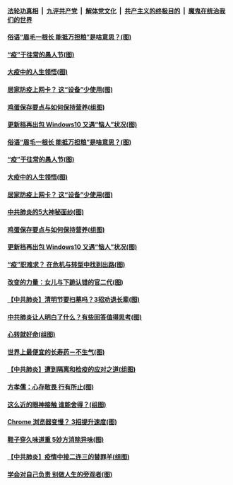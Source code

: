 ####  [法轮功真相](../../../../basic/blob/master/README.md?t=04011430) &nbsp;|&nbsp; [九评共产党](../../../../9ping.md/blob/master/README.md?t=04011430) &nbsp;|&nbsp; [解体党文化](../../../../jtdwh.md/blob/master/README.md?t=04011430)  &nbsp;|&nbsp; [共产主义的终极目的](../../../../gczydzjmd.md/blob/master/README.md?t=04011430) &nbsp;|&nbsp; [魔鬼在统治我们的世界](../../../../mgztzwmdsj.md/blob/master/README.md?t=04011430) 

#### [俗语“眉毛一根长 能抵万担粮”是啥意思？(图)](../pages/p8/928233.md?t=04011430) 

#### [“疫”于往常的愚人节(图)](../pages/p8/928166.md?t=04011430) 

#### [大疫中的人生领悟(图)](../pages/p8/928126.md?t=04011430) 

#### [居家防疫上网卡？ 这“设备”少使用(图)](../pages/p8/928121.md?t=04011430) 

#### [鸡蛋保存要点与如何保持营养(组图)](../pages/p8/927626.md?t=04011430) 

#### [更新档再出包 Windows10 又遇“恼人”状况(图)](../pages/p8/928027.md?t=04011430) 

#### [俗语“眉毛一根长 能抵万担粮”是啥意思？(图)](../pages/p8/928233.md?t=04011430) 

#### [“疫”于往常的愚人节(图)](../pages/p8/928166.md?t=04011430) 

#### [大疫中的人生领悟(图)](../pages/p8/928126.md?t=04011430) 

#### [居家防疫上网卡？ 这“设备”少使用(图)](../pages/p8/928121.md?t=04011430) 

#### [中共肺炎的5大神秘面纱(图)](../pages/p8/928093.md?t=04011430) 

#### [鸡蛋保存要点与如何保持营养(组图)](../pages/p8/927626.md?t=04011430) 

#### [更新档再出包 Windows10 又遇“恼人”状况(图)](../pages/p8/928027.md?t=04011430) 

#### [“疫”职难求？ 在危机与转型中找到出路(图)](../pages/p8/928006.md?t=04011430) 

#### [改变的力量：女儿与下跪认错的官二代(图)](../pages/p8/924925.md?t=04011430) 

#### [【中共肺炎】清明节要扫墓吗？3招劝退长辈(图)](../pages/p8/927615.md?t=04011430) 

#### [中共肺炎让人明白了什么？有些回答值得思考(图)](../pages/p8/927992.md?t=04011430) 

#### [心转就好命(组图)](../pages/p8/927836.md?t=04011430) 

#### [世界上最便宜的长寿药－不生气(图)](../pages/p8/927604.md?t=04011430) 

#### [【中共肺炎】遭到隔离和检疫的应对之道(组图)](../pages/p8/927827.md?t=04011430) 

#### [方孝儒：心存敬畏 行有所止(图)](../pages/p8/927618.md?t=04011430) 

#### [这么近的眼神接触 谁能舍得？(组图)](../pages/p8/927825.md?t=04011430) 

#### [Chrome 浏览器变慢？ 3招提升速度(图)](../pages/p8/927824.md?t=04011430) 

#### [鞋子穿久味道重 5妙方消除异味(图)](../pages/p8/927774.md?t=04011430) 

#### [【中共肺炎】疫情中接二连三的替罪羊(组图)](../pages/p8/927573.md?t=04011430) 

#### [学会对自己负责 别做人生的旁观者(图)](../pages/p8/927599.md?t=04011430) 

